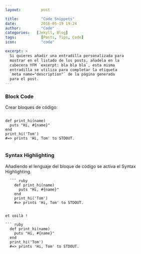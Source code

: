 ```yaml
---
layout: 	    post

title: 		    "Code Snippets"
date: 		    2016-05-19 19:24
author: 	    "Code"
categories:   [Jekyll, Blog]
tags: 		    [Posts, Tips, Code]
icon: 		    "code"

excerpt: >
  Si quieres añadir una entradilla personalizada para
  mostrar en el listado de los posts, añadela en la
  cabecera YFM `excerpt: bla bla bla`, esta misma
  entradilla se utiliza para completar la etiqueta
  `meta name="description"` de la página generada
  para el post.
---
```


### Block Code

Crear bloques de código:

```
  ```
    def print_hi(name)
      puts "Hi, #{name}"
    end
    print_hi('Tom')
    #=> prints 'Hi, Tom' to STDOUT.
  ```
```

### Syntax Highlighting

Añadiendo el lenguaje del bloque de código se activa el
Syntax Highlighting.

```
  ``` ruby
    def print_hi(name)
      puts "Hi, #{name}"
    end
    print_hi('Tom')
    #=> prints 'Hi, Tom' to STDOUT.
  ```
```

et voilà !

``` ruby
  def print_hi(name)
    puts "Hi, #{name}"
  end
  print_hi('Tom')
  #=> prints 'Hi, Tom' to STDOUT.
```
